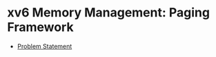 ﻿# xv6 Memory Management: Paging Framework
- [Problem Statement](https://github.com/purbasha-nishat/xv6-Memory-Management/blob/main/Xv6%20Memory%20Management%20Offline%20v2.pdf)

